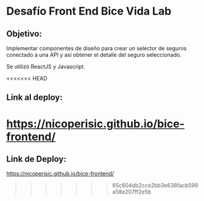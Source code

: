 # Desafío Front End Bice Vida Lab

## Objetivo:
Implementar componentes de diseño para crear un selector de seguros conectado a una API y así obtener el detalle del seguro seleccionado.

Se utilizó ReactJS y Javascript.

<<<<<<< HEAD
## Link al deploy:
https://nicoperisic.github.io/bice-frontend/
=======

## Link de Deploy:
https://nicoperisic.github.io/bice-frontend/
>>>>>>> 65c604db2cce2bb3e638facb599a58e207ff2e5b
